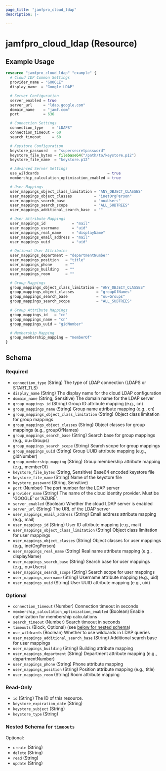```yaml
---
page_title: "jamfpro_cloud_ldap"
description: |-
  
---
```


# jamfpro_cloud_ldap (Resource)


## Example Usage
```terraform
resource "jamfpro_cloud_ldap" "example" {
  # Cloud IDP Common Settings
  provider_name = "GOOGLE"
  display_name  = "Google LDAP"

  # Server Configuration
  server_enabled = true
  server_url     = "ldap.google.com"
  domain_name    = "jamf.com"
  port           = 636

  # Connection Settings
  connection_type    = "LDAPS"
  connection_timeout = 60
  search_timeout     = 60

  # Keystore Configuration
  keystore_password   = "supersecretpassword"
  keystore_file_bytes = filebase64("/path/to/keystore.p12")
  keystore_file_name  = "keystore.p12"

  # Advanced Server Settings
  use_wildcards                               = true
  membership_calculation_optimization_enabled = true

  # User Mappings
  user_mappings_object_class_limitation = "ANY_OBJECT_CLASSES"
  user_mappings_object_classes          = "inetOrgPerson"
  user_mappings_search_base             = "ou=Users"
  user_mappings_search_scope            = "ALL_SUBTREES"
  user_mappings_additional_search_base  = ""

  # User Attribute Mappings
  user_mappings_id            = "mail"
  user_mappings_username      = "uid"
  user_mappings_real_name     = "displayName"
  user_mappings_email_address = "mail"
  user_mappings_uuid          = "uid"

  # Optional User Attributes
  user_mappings_department = "departmentNumber"
  user_mappings_position   = "title"
  user_mappings_phone      = ""
  user_mappings_building   = ""
  user_mappings_room       = ""

  # Group Mappings
  group_mappings_object_class_limitation = "ANY_OBJECT_CLASSES"
  group_mappings_object_classes          = "groupOfNames"
  group_mappings_search_base             = "ou=Groups"
  group_mappings_search_scope            = "ALL_SUBTREES"

  # Group Attribute Mappings
  group_mappings_id   = "cn"
  group_mappings_name = "cn"
  group_mappings_uuid = "gidNumber"

  # Membership Mapping
  group_membership_mapping = "memberOf"
}
```

<!-- schema generated by tfplugindocs -->
## Schema

### Required

- `connection_type` (String) The type of LDAP connection (LDAPS or START_TLS)
- `display_name` (String) The display name for the cloud LDAP configuration
- `domain_name` (String, Sensitive) The domain name for the LDAP server
- `group_mappings_id` (String) Group ID attribute mapping (e.g., cn)
- `group_mappings_name` (String) Group name attribute mapping (e.g., cn)
- `group_mappings_object_class_limitation` (String) Object class limitation for group mappings
- `group_mappings_object_classes` (String) Object classes for group mappings (e.g., groupOfNames)
- `group_mappings_search_base` (String) Search base for group mappings (e.g., ou=Groups)
- `group_mappings_search_scope` (String) Search scope for group mappings
- `group_mappings_uuid` (String) Group UUID attribute mapping (e.g., gidNumber)
- `group_membership_mapping` (String) Group membership attribute mapping (e.g., memberOf)
- `keystore_file_bytes` (String, Sensitive) Base64 encoded keystore file
- `keystore_file_name` (String) Name of the keystore file
- `keystore_password` (String, Sensitive)
- `port` (Number) The port number for the LDAP server
- `provider_name` (String) The name of the cloud identity provider. Must be 'GOOGLE' or 'AZURE'.
- `server_enabled` (Boolean) Whether the cloud LDAP server is enabled
- `server_url` (String) The URL of the LDAP server
- `user_mappings_email_address` (String) Email address attribute mapping (e.g., mail)
- `user_mappings_id` (String) User ID attribute mapping (e.g., mail)
- `user_mappings_object_class_limitation` (String) Object class limitation for user mappings
- `user_mappings_object_classes` (String) Object classes for user mappings (e.g., inetOrgPerson)
- `user_mappings_real_name` (String) Real name attribute mapping (e.g., displayName)
- `user_mappings_search_base` (String) Search base for user mappings (e.g., ou=Users)
- `user_mappings_search_scope` (String) Search scope for user mappings
- `user_mappings_username` (String) Username attribute mapping (e.g., uid)
- `user_mappings_uuid` (String) User UUID attribute mapping (e.g., uid)

### Optional

- `connection_timeout` (Number) Connection timeout in seconds
- `membership_calculation_optimization_enabled` (Boolean) Enable optimization for membership calculations
- `search_timeout` (Number) Search timeout in seconds
- `timeouts` (Block, Optional) (see [below for nested schema](#nestedblock--timeouts))
- `use_wildcards` (Boolean) Whether to use wildcards in LDAP queries
- `user_mappings_additional_search_base` (String) Additional search base for user mappings
- `user_mappings_building` (String) Building attribute mapping
- `user_mappings_department` (String) Department attribute mapping (e.g., departmentNumber)
- `user_mappings_phone` (String) Phone attribute mapping
- `user_mappings_position` (String) Position attribute mapping (e.g., title)
- `user_mappings_room` (String) Room attribute mapping

### Read-Only

- `id` (String) The ID of this resource.
- `keystore_expiration_date` (String)
- `keystore_subject` (String)
- `keystore_type` (String)

<a id="nestedblock--timeouts"></a>
### Nested Schema for `timeouts`

Optional:

- `create` (String)
- `delete` (String)
- `read` (String)
- `update` (String)